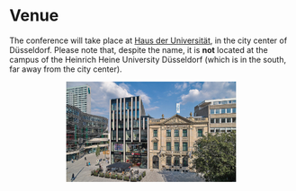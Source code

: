 Venue
====
The conference will take place at <a href="https://www.hdu.hhu.de/en/" target="_blank" rel="noopener noreferrer">Haus der Universität</a>, in the city center of Düsseldorf. Please note that, despite the name, it is <strong>not</strong> located at the campus of the Heinrich Heine University Düsseldorf (which is in the south, far away from the city center).


<img src="hdu.jpg" alt="HDU" style="max-width: 60%; height: auto; margin: auto; display: block;">
